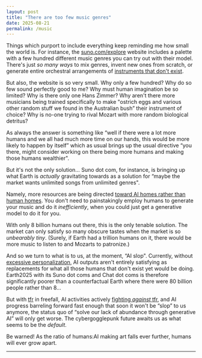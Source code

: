 ```yaml
---
layout: post
title: "There are too few music genres"
date: 2025-08-21
permalink: /music
---
```


Things which purport to include everything keep reminding me how small the world is. For instance, the [suno.com/explore](http://suno.com/explore) website includes a palette with a few hundred different music genres you can try out with their model. There's just *so many ways* to mix genres, invent new ones from scratch, or generate entire orchestral arrangements of [instruments that don't exist](https://www.youtube.com/watch?v=93A1ryc-WW0).

But also, the website is so very small. Why only a few hundred? Why do so few sound perfectly good to me? Why must human imagination be so limited? Why is there only one Hans Zimmer? Why aren't there more musicians being trained specifically to make "ostrich eggs and various other random stuff we found in the Australian bush” their instrument of choice? Why is no-one trying to rival Mozart with more random biological detritus?

As always the answer is something like “well if there were a lot more humans and we all had much more time on our hands, this would be more likely to happen by itself” which as usual brings up the usual directive “you there, might consider working on there being more humans and making those humans wealthier".

But it's not the only solution… Suno dot com, for instance, is bringing up what Earth is *actually* gravitating towards as a solution for “maybe the market wants unlimited songs from unlimited genres".

Namely, more resources are being directed [toward AI homes rather than human homes](https://nitter.net/ATabarrok/status/1956368907658277330). You don't need to painstakingly employ humans to generate your music and do it *inefficiently*, when you could just get a generative model to do it for you.

With only 8 billion humans out there, this is the only tenable solution. The market can only satisfy so many obscure tastes when the market is so *unbearably tiny*. (Surely, if Earth had a trillion humans on it, there would be more music to listen to and Mozarts to patronize.)

And so we turn to what is to us, at the moment, “AI slop". Currently, without [excessive personalization](https://www.lesswrong.com/posts/HjHqxzn3rnH7T45hp/do-you-even-have-a-system-prompt-psa), AI outputs aren't entirely satisfying as replacements for what all those humans that don't exist yet would be doing. Earth2025 with its Suno dot coms and Chat dot coms is therefore significantly poorer than a counterfactual Earth where there were 80 billion people rather than 8…

But with [tfr](https://en.wikipedia.org/wiki/Total_fertility_rate) in freefall, AI activities actively [fighting *against* tfr](https://thezvi.substack.com/p/ai-companion-conditions), and AI progress barreling forward fast enough that soon it won't be “slop” to us anymore, the status quo of “solve our lack of abundance through generative AI” will only get worse. The cybergogglepunk future awaits us as what seems to be the *default*.

Be warned! As the ratio of humans:AI making art falls ever further, humans will ever grow apart.






---

[^1]: "See how thin this encyclopedia is?” or “Wow, the Encyclopédie has only 17 volumes?”

[^2]: Unless you're a billionaire, and even then there are [sharp limits](https://www.lesswrong.com/posts/YABJKJ3v97k9sbxwg/what-money-cannot-buy) to what you can do. Also, this wouldn't be a civilizational fix: where there is scarcity things turn zero-sum and if there are only a dozen Mozarts among us, only so many people can have their particular taste satisfied….
